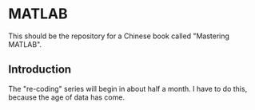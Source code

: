 # MATLAB #
This should be the repository for a Chinese book called "Mastering MATLAB".

## Introduction ##
The "re-coding" series will begin in about half a month. I have to do this, because the age of data has come.
